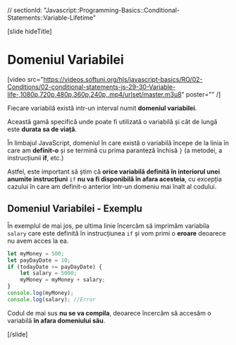 // sectionId: "Javascript::Programming-Basics::Conditional-Statements::Variable-Lifetime"

[slide hideTitle]
# Domeniul Variabilei

[video src="https://videos.softuni.org/hls/javascript-basics/RO/02-Conditions/02-conditional-statements-js-29-30-Variable-life-,1080p,720p,480p,360p,240p,.mp4/urlset/master.m3u8" poster="" /]

Fiecare variabilă există intr-un interval numit **domeniul variabilei**.

Această gamă specifică unde poate fi utilizată o variabilă și cât de lungă este **durata sa de viață**.

În limbajul JavaScript, domeniul în care există o variabilă începe de la linia în care am **definit-o** și se termină cu prima paranteză închisă `}` (a metodei, a instrucțiunii **if**, etc.)

Astfel, este important să știm că **orice variabilă definită în interiorul unei anumite instrucțiuni** `if` **nu va fi disponibilă în afara acesteia**, cu excepția cazului în care am definit-o anterior într-un domeniu mai înalt al codului.

## Domeniul Variabilei - Exemplu 

În exemplul de mai jos, pe ultima linie încercăm să imprimăm variabila `salary` care este definită în instrucțiunea `if` și vom primi o **eroare** deoarece nu avem acces la ea.

```js
let myMoney = 500;
let payDayDate = 10;
if (todayDate >= payDayDate) {
    let salary = 5000;
    myMoney = myMoney + salary;
}
console.log(myMoney); 
console.log(salary); //Error
```

Codul de mai sus **nu se va compila**, deoarece încercăm să accesăm o variabilă **în afara domeniului său**.

[/slide]

